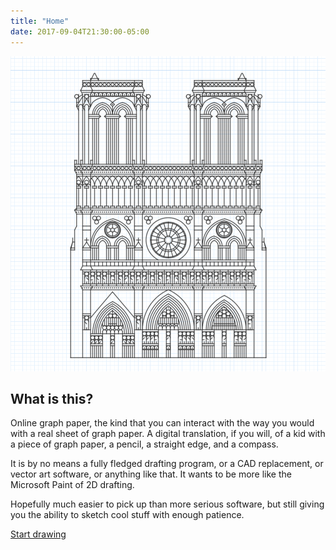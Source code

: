 ```yaml
---
title: "Home"
date: 2017-09-04T21:30:00-05:00
---
```

    
<aside>
  <img src="png/hero.png" />
</aside>
<article class="hero">
  <h2>What is this?</h2>
  <p>Online graph paper, the kind that you can interact with the way you would with a real sheet of graph paper. A digital translation, if you will, of a kid with a piece of graph paper, a pencil, a straight edge, and a compass.</p>
  <p>It is by no means a fully fledged drafting program, or a CAD replacement, or vector art software, or anything like that. It wants to be more like the Microsoft Paint of 2D drafting.</p>
  <p>Hopefully much easier to pick up than more serious software, but still giving you the ability to sketch cool stuff with enough patience.</p>
  <p class="cta"><a href="/app/">Start drawing</a></p>
</article>